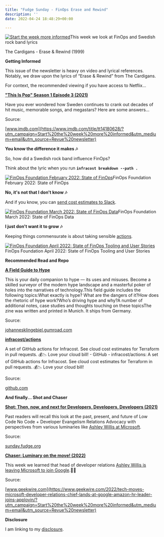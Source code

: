 ```yaml
---
title: "Fudge Sunday - FinOps Erase and Rewind"
description: ''
date: 2022-04-24 18:48:29+00:00

---
```


[![Start the week more informed](https://bucketeer-e05bbc84-baa3-437e-9518-adb32be77984.s3.amazonaws.com/public/images/32e54642-b8d7-43c7-bfb6-a9e5bf1b643d_1200x115.png "Start the week more informed")](https://substackcdn.com/image/fetch/f_auto,q_auto:good,fl_progressive:steep/https%3A%2F%2Fbucketeer-e05bbc84-baa3-437e-9518-adb32be77984.s3.amazonaws.com%2Fpublic%2Fimages%2F32e54642-b8d7-43c7-bfb6-a9e5bf1b643d_1200x115.png)This week we look at FinOps and Swedish rock band lyrics

The Cardigans - Erase & Rewind (1999)

 **Getting Informed**

This issue of the newsletter is heavy on video and lyrical references. Notably, we draw upon the lyrics of “Erase & Rewind” from The Cardigans.

For context, the recommended viewing if you have access to Netflix…

**["This Is Pop" Season 1 Episode 3 (2021)](https://www.imdb.com/title/tt14180628/?utm_campaign=Start%20the%20week%20more%20informed&utm_medium=email&utm_source=Revue%20newsletter)**

Have you ever wondered how Sweden continues to crank out decades of hit music, memorable songs, and megastars? Here are some answers…

Source:

[www.imdb.com](https://www.imdb.com/title/tt14180628/?utm_campaign=Start%20the%20week%20more%20informed&utm_medium=email&utm_source=Revue%20newsletter)

 **You know the difference it makes 🎶**

So, how did a Swedish rock band influence FinOps?

Think about the lyric when you run **`infracost breakdown --path .`**

[![FinOps Foundation February 2022: State of FinOps](https://bucketeer-e05bbc84-baa3-437e-9518-adb32be77984.s3.amazonaws.com/public/images/610b2e67-16fd-43ef-a674-0d0c184a86ca_600x338.jpeg "FinOps Foundation February 2022: State of FinOps")](https://substackcdn.com/image/fetch/f_auto,q_auto:good,fl_progressive:steep/https%3A%2F%2Fbucketeer-e05bbc84-baa3-437e-9518-adb32be77984.s3.amazonaws.com%2Fpublic%2Fimages%2F610b2e67-16fd-43ef-a674-0d0c184a86ca_600x338.jpeg)FinOps Foundation February 2022: State of FinOps

 **No, it's not that I don't know 🎶**

And if you know, you can [send cost estimates to Slack](https://github.com/infracost/actions/blob/master/examples/slack?utm_campaign=Start%20the%20week%20more%20informed&utm_medium=email&utm_source=Revue%20newsletter).

[![FinOps Foundation March 2022: State of FinOps Data](https://bucketeer-e05bbc84-baa3-437e-9518-adb32be77984.s3.amazonaws.com/public/images/c06028ad-f920-4518-8f2a-a22ec4c157f0_600x338.jpeg "FinOps Foundation March 2022: State of FinOps Data")](https://substackcdn.com/image/fetch/f_auto,q_auto:good,fl_progressive:steep/https%3A%2F%2Fbucketeer-e05bbc84-baa3-437e-9518-adb32be77984.s3.amazonaws.com%2Fpublic%2Fimages%2Fc06028ad-f920-4518-8f2a-a22ec4c157f0_600x338.jpeg)FinOps Foundation March 2022: State of FinOps Data

 **I just don't want it to grow 🎶**

Keeping things commensurate is about taking sensible [actions](https://github.com/infracost/actions?utm_campaign=Start%20the%20week%20more%20informed&utm_medium=email&utm_source=Revue%20newsletter).

[![FinOps Foundation April 2022: State of FinOps Tooling and User Stories](https://bucketeer-e05bbc84-baa3-437e-9518-adb32be77984.s3.amazonaws.com/public/images/7399e7ba-0aec-4a73-b961-1e31853f10f3_600x338.jpeg "FinOps Foundation April 2022: State of FinOps Tooling and User Stories")](https://substackcdn.com/image/fetch/f_auto,q_auto:good,fl_progressive:steep/https%3A%2F%2Fbucketeer-e05bbc84-baa3-437e-9518-adb32be77984.s3.amazonaws.com%2Fpublic%2Fimages%2F7399e7ba-0aec-4a73-b961-1e31853f10f3_600x338.jpeg)FinOps Foundation April 2022: State of FinOps Tooling and User Stories

 **Recommended Read and Repo**

**[A Field Guide to Hype](https://johannesklingebiel.gumroad.com/l/a-hype-field-guide?utm_campaign=Start%20the%20week%20more%20informed&utm_medium=email&utm_source=Revue%20newsletter)**

This is your daily companion to hype — its uses and misuses. Become a skilled surveyor of the modern hype landscape and a masterful poker of holes into the narratives of technology.This field guide includes the following topics:What exactly is hype? What are the dangers of it?How does the rhetoric of hype work?Who’s driving hype and why?A number of additional notes, case studies and thoughts touching on these topicsThe zine was written and printed in Munich. It ships from Germany.

Source:

[johannesklingebiel.gumroad.com](https://johannesklingebiel.gumroad.com/l/a-hype-field-guide?utm_campaign=Start%20the%20week%20more%20informed&utm_medium=email&utm_source=Revue%20newsletter)

**[infracost/actions](https://github.com/infracost/actions?utm_campaign=Start%20the%20week%20more%20informed&utm_medium=email&utm_source=Revue%20newsletter)**

A set of GitHub actions for Infracost. See cloud cost estimates for Terraform in pull requests. 💰📉 Love your cloud bill! - GitHub - infracost/actions: A set of GitHub actions for Infracost. See cloud cost estimates for Terraform in pull requests. 💰📉 Love your cloud bill!

Source:

[github.com](https://github.com/infracost/actions?utm_campaign=Start%20the%20week%20more%20informed&utm_medium=email&utm_source=Revue%20newsletter)

 **And finally... Shot and Chaser**

**[Shot: Then, now, and next for Developers, Developers, Developers (2021)](https://sunday.fudge.org/issues/fudge-sunday-our-low-code-no-code-past-present-and-future-904238?utm_campaign=Start%20the%20week%20more%20informed&utm_medium=email&utm_source=Revue%20newsletter)**

Past readers will recall this look at the past, present, and future of Low Code No Code + Developer Evangelism Relations Advocacy with perspectives from various luminaries like [Ashley Willis at Microsoft](https://twitter.com/ashleymcnamara/status/1463233571326332929?utm_campaign=Start%20the%20week%20more%20informed&utm_medium=email&utm_source=Revue%20newsletter).

Source:

[sunday.fudge.org](https://sunday.fudge.org/issues/fudge-sunday-our-low-code-no-code-past-present-and-future-904238?utm_campaign=Start%20the%20week%20more%20informed&utm_medium=email&utm_source=Revue%20newsletter)

**[Chaser: Luminary on the move! (2022)](https://www.geekwire.com/2022/tech-moves-microsoft-developer-relations-chief-lands-at-google-amazon-hr-leader-joins-applovin/?utm_campaign=Start%20the%20week%20more%20informed&utm_medium=email&utm_source=Revue%20newsletter)**

This week we learned that head of developer relations [Ashley Willis is leaving Microsoft to join Google](https://twitter.com/ashleymcnamara/status/1517564213555654656?utm_campaign=Start%20the%20week%20more%20informed&utm_medium=email&utm_source=Revue%20newsletter).🎉🤓

Source:

[www.geekwire.com](https://www.geekwire.com/2022/tech-moves-microsoft-developer-relations-chief-lands-at-google-amazon-hr-leader-joins-applovin/?utm_campaign=Start%20the%20week%20more%20informed&utm_medium=email&utm_source=Revue%20newsletter)

 **Disclosure**

I am linking to my [disclosure](https://jaycuthrell.com/disclosure/?utm_campaign=sunday.fudge.org&utm_medium=email&utm_source=Revue%20newsletter).
